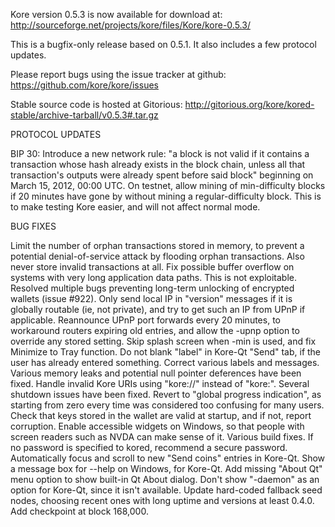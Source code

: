 Kore version 0.5.3 is now available for download at:
http://sourceforge.net/projects/kore/files/Kore/kore-0.5.3/

This is a bugfix-only release based on 0.5.1.
It also includes a few protocol updates.

Please report bugs using the issue tracker at github:
https://github.com/kore/kore/issues

Stable source code is hosted at Gitorious:
http://gitorious.org/kore/kored-stable/archive-tarball/v0.5.3#.tar.gz

PROTOCOL UPDATES

BIP 30: Introduce a new network rule: "a block is not valid if it contains a transaction whose hash already exists in the block chain, unless all that transaction's outputs were already spent before said block" beginning on March 15, 2012, 00:00 UTC.
On testnet, allow mining of min-difficulty blocks if 20 minutes have gone by without mining a regular-difficulty block. This is to make testing Kore easier, and will not affect normal mode.

BUG FIXES

Limit the number of orphan transactions stored in memory, to prevent a potential denial-of-service attack by flooding orphan transactions. Also never store invalid transactions at all.
Fix possible buffer overflow on systems with very long application data paths. This is not exploitable.
Resolved multiple bugs preventing long-term unlocking of encrypted wallets
(issue #922).
Only send local IP in "version" messages if it is globally routable (ie, not private), and try to get such an IP from UPnP if applicable.
Reannounce UPnP port forwards every 20 minutes, to workaround routers expiring old entries, and allow the -upnp option to override any stored setting.
Skip splash screen when -min is used, and fix Minimize to Tray function.
Do not blank "label" in Kore-Qt "Send" tab, if the user has already entered something.
Correct various labels and messages.
Various memory leaks and potential null pointer deferences have been fixed.
Handle invalid Kore URIs using "kore://" instead of "kore:".
Several shutdown issues have been fixed.
Revert to "global progress indication", as starting from zero every time was considered too confusing for many users.
Check that keys stored in the wallet are valid at startup, and if not, report corruption.
Enable accessible widgets on Windows, so that people with screen readers such as NVDA can make sense of it.
Various build fixes.
If no password is specified to kored, recommend a secure password.
Automatically focus and scroll to new "Send coins" entries in Kore-Qt.
Show a message box for --help on Windows, for Kore-Qt.
Add missing "About Qt" menu option to show built-in Qt About dialog.
Don't show "-daemon" as an option for Kore-Qt, since it isn't available.
Update hard-coded fallback seed nodes, choosing recent ones with long uptime and versions at least 0.4.0.
Add checkpoint at block 168,000.
